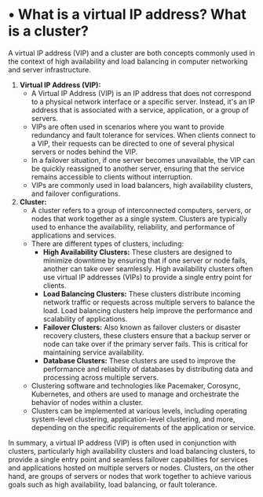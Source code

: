 # • What is a virtual IP address? What is a cluster?

A virtual IP address (VIP) and a cluster are both concepts commonly used in the context of high availability and load balancing in computer networking and server infrastructure.

1. **Virtual IP Address (VIP):**
    - A Virtual IP Address (VIP) is an IP address that does not correspond to a physical network interface or a specific server. Instead, it's an IP address that is associated with a service, application, or a group of servers.
    - VIPs are often used in scenarios where you want to provide redundancy and fault tolerance for services. When clients connect to a VIP, their requests can be directed to one of several physical servers or nodes behind the VIP.
    - In a failover situation, if one server becomes unavailable, the VIP can be quickly reassigned to another server, ensuring that the service remains accessible to clients without interruption.
    - VIPs are commonly used in load balancers, high availability clusters, and failover configurations.
2. **Cluster:**
    - A cluster refers to a group of interconnected computers, servers, or nodes that work together as a single system. Clusters are typically used to enhance the availability, reliability, and performance of applications and services.
    - There are different types of clusters, including:
        - **High Availability Clusters:** These clusters are designed to minimize downtime by ensuring that if one server or node fails, another can take over seamlessly. High availability clusters often use virtual IP addresses (VIPs) to provide a single entry point for clients.
        - **Load Balancing Clusters:** These clusters distribute incoming network traffic or requests across multiple servers to balance the load. Load balancing clusters help improve the performance and scalability of applications.
        - **Failover Clusters:** Also known as failover clusters or disaster recovery clusters, these clusters ensure that a backup server or node can take over if the primary server fails. This is critical for maintaining service availability.
        - **Database Clusters:** These clusters are used to improve the performance and reliability of databases by distributing data and processing across multiple servers.
    - Clustering software and technologies like Pacemaker, Corosync, Kubernetes, and others are used to manage and orchestrate the behavior of nodes within a cluster.
    - Clusters can be implemented at various levels, including operating system-level clustering, application-level clustering, and more, depending on the specific requirements of the application or service.

In summary, a virtual IP address (VIP) is often used in conjunction with clusters, particularly high availability clusters and load balancing clusters, to provide a single entry point and seamless failover capabilities for services and applications hosted on multiple servers or nodes. Clusters, on the other hand, are groups of servers or nodes that work together to achieve various goals such as high availability, load balancing, or fault tolerance.